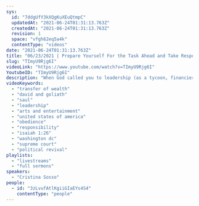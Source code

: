 ```yaml
---
sys:
  id: "7ddgUfY3kXQgKuXEuQtmpC"
  updatedAt: "2021-06-24T01:31:13.763Z"
  createdAt: "2021-06-24T01:31:13.763Z"
  revision: 1
  space: "vfgh62eq5a4k"
  contentType: "videos"
date: "2021-06-24T01:31:13.763Z"
title: "06/23/2021 | Prepare Yourself For the Task Ahead and Take Responsibility (Pastor Cristina Sosso)"
slug: "TImyU9Rjg6I"
videoLink: "https://www.youtube.com/watch?v=TImyU9Rjg6I"
YoutubeID: "TImyU9Rjg6I"
description: "When God called you to leadership (as a tycoon, financier, CEO, etc.), He didn't do it so that you would make a name for yourself. It was so that you would be a blessing and establish God's ways of doing things in that arena. We need to put pressure on ourselves to take responsibility over the place that God has put you in. Focus on the mission instead of trying to get your ministry established. This sermon was delivered by Pastor Cristina Sosso at Freedom Fellowship Church International on June 23, 2021."
videoKeywords:
  - "transfer of wealth"
  - "david and goliath"
  - "saul"
  - "leadership"
  - "arts and entertainment"
  - "united states of america"
  - "obedience"
  - "responsibility"
  - "isaiah 1:26"
  - "washington dc"
  - "supreme court"
  - "political revival"
playlists:
  - "livestreams"
  - "full sermons"
speakers:
  - "Cristina Sosso"
people:
  - id: "3zLvufAtlKgiiGIaEYs4S4"
    contentType: "people"
---
```

